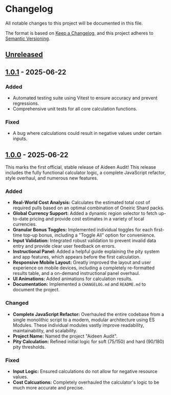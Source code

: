 # Changelog

All notable changes to this project will be documented in this file.

The format is based on [Keep a Changelog](https://keepachangelog.com/en/1.0.0/),
and this project adheres to [Semantic Versioning](https://semver.org/spec/v2.0.0.html).

## [Unreleased]

## [1.0.1] - 2025-06-22

### Added

-   Automated testing suite using Vitest to ensure accuracy and prevent regressions.
-   Comprehensive unit tests for all core calculation functions.

### Fixed

-   A bug where calculations could result in negative values under certain inputs.

## [1.0.0] - 2025-06-22

This marks the first official, stable release of Aideen Audit! This release includes the fully functional calculator logic, a complete JavaScript refactor, style overhaul, and numerous new features.

### Added

-   **Real-World Cost Analysis:** Calculates the estimated total cost of required pulls based on an optimal combination of Oneiric Shard packs.
-   **Global Currency Support:** Added a dynamic region selector to fetch up-to-date pricing and provide cost estimates in a variety of local currencies.
-   **Granular Bonus Toggles:** Implemented individual toggles for each first-time top-up bonus, including a "Toggle All" option for convenience.
-   **Input Validation:** Integrated robust validation to prevent invalid data entry and provide clear user feedback on errors.
-   **Instructional Panel:** Added a helpful guide explaining the pity system and app features, which appears before the first calculation.
-   **Responsive Mobile Layout:** Greatly improved the layout and user experience on mobile devices, including a completely re-formatted results table, and a on-demand instructional panel overhaul.
-   **UI Animations:** Added animations for calculation results.
-   **Documentation:** Implemented a `CHANGELOG.md` and `README.md` to document the project.

### Changed

-   **Complete JavaScript Refactor:** Overhauled the entire codebase from a single monolithic script to a modern, modular architecture using ES Modules. These individual modules vastly improve readability, maintainability, and scalability.
-   **Project Name:** Named the project "Aideen Audit".
-   **Pity Calculation:** Refined initial logic for soft (75/150) and hard (90/180) pity thresholds.

### Fixed

-   **Input Logic:** Ensured calculations do not allow for negative resource values.
-   **Cost Calcuations:** Completely overhauled the calculator's logic to be much more accurate and precise.

[Unreleased]: https://github.com/kitbur/aideen-audit/compare/v1.0.1...HEAD
[1.0.1]: https://github.com/kitbur/aideen-audit/compare/v1.0.0...v1.0.1
[1.0.0]: https://github.com/kitbur/aideen-audit/releases/tag/v1.0.0
